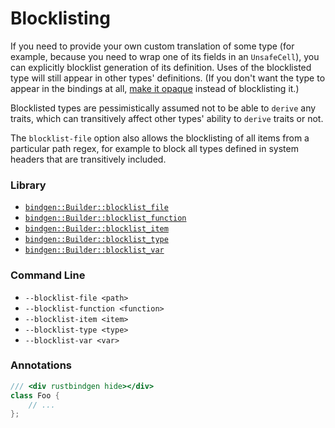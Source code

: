 # Blocklisting

If you need to provide your own custom translation of some type (for example,
because you need to wrap one of its fields in an `UnsafeCell`), you can
explicitly blocklist generation of its definition. Uses of the blocklisted type
will still appear in other types' definitions. (If you don't want the type to
appear in the bindings at
all, [make it opaque](./opaque.md) instead of
blocklisting it.)

Blocklisted types are pessimistically assumed not to be able to `derive` any
traits, which can transitively affect other types' ability to `derive` traits or
not.

The `blocklist-file` option also allows the blocklisting of all items from a
particular path regex, for example to block all types defined in system headers
that are transitively included.

### Library

* [`bindgen::Builder::blocklist_file`](https://docs.rs/bindgen/latest/bindgen/struct.Builder.html#method.blocklist_file)
* [`bindgen::Builder::blocklist_function`](https://docs.rs/bindgen/latest/bindgen/struct.Builder.html#method.blocklist_function)
* [`bindgen::Builder::blocklist_item`](https://docs.rs/bindgen/latest/bindgen/struct.Builder.html#method.blocklist_item)
* [`bindgen::Builder::blocklist_type`](https://docs.rs/bindgen/latest/bindgen/struct.Builder.html#method.blocklist_type)
* [`bindgen::Builder::blocklist_var`](https://docs.rs/bindgen/latest/bindgen/struct.Builder.html#method.blocklist_var)

### Command Line

* `--blocklist-file <path>`
* `--blocklist-function <function>`
* `--blocklist-item <item>`
* `--blocklist-type <type>`
* `--blocklist-var <var>`


### Annotations

```cpp
/// <div rustbindgen hide></div>
class Foo {
    // ...
};
```
